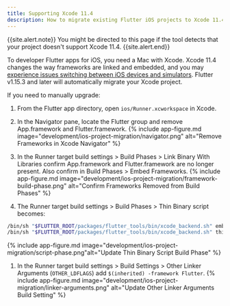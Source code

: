 ```yaml
---
title: Supporting Xcode 11.4
description: How to migrate existing Flutter iOS projects to Xcode 11.4.
---
```


{{site.alert.note}}
  You might be directed to this page if the tool detects that your project
  doesn't support Xcode 11.4.
{{site.alert.end}}

To developer Flutter apps for iOS, you need a Mac with Xcode.
Xcode 11.4 changes the way frameworks are linked and embedded, and
you may [experience issues switching between iOS devices and simulators][].
Flutter v1.15.3 and later will automatically migrate your Xcode project.

If you need to manually upgrade:
1. From the Flutter app directory, open `ios/Runner.xcworkspace` in Xcode.
1. In the Navigator pane, locate the Flutter group and remove App.framework
and Flutter.framework.
{% include app-figure.md image="development/ios-project-migration/navigator.png" alt="Remove Frameworks in Xcode Navigator" %}

1. In the Runner target build settings > Build Phases > Link Binary With Libraries
confirm App.framework and Flutter.framework are no longer present. Also confirm
in Build Phases > Embed Frameworks.
{% include app-figure.md image="development/ios-project-migration/framework-build-phase.png" alt="Confirm Frameworks Removed from Build Phases" %}

1. The Runner target build settings > Build Phases > Thin Binary script becomes:
```sh
/bin/sh "$FLUTTER_ROOT/packages/flutter_tools/bin/xcode_backend.sh" embed
/bin/sh "$FLUTTER_ROOT/packages/flutter_tools/bin/xcode_backend.sh" thin
```
{% include app-figure.md image="development/ios-project-migration/script-phase.png"alt="Update Thin Binary Script Build Phase" %}

1. In the Runner target build settings > Build Settings > Other Linker Arguments (`OTHER_LDFLAGS`)
add `$(inherited) -framework Flutter`.
{% include app-figure.md image="development/ios-project-migration/linker-arguments.png" alt="Update Other Linker Arguments Build Setting" %}

[experience issues switching between iOS devices and simulators]: https://github.com/flutter/flutter/issues/50568
